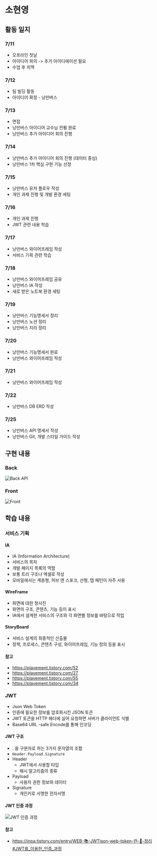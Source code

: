 # 소현영

## 활동 일지

### 7/11

- 오프라인 첫날
- 아이디어 회의 -> 추가 아이디에이션 필요
- 수업 후 치맥

### 7/12

- 팀 빌딩 활동
- 아이디어 확정 - 낭만버스

### 7/13

- 면접
- 낭만버스 아이디어 교수님 컨펌 완료
- 낭만버스 추가 아이디어 회의 진행

### 7/14

- 낭만버스 추가 아이디어 회의 진행 (데이터 중심)
- 낭만버스 1차 핵심 구현 기능 선정

### 7/15

- 낭만버스 유저 플로우 작성
- 개인 과제 진행 및 개발 환경 세팅

### 7/16

- 개인 과제 진행
- JWT 관련 내용 학습

### 7/17

- 낭만버스 와이어프레임 작성
- 서비스 기획 관련 학습

### 7/18

- 낭만버스 와이어프레임 공유
- 낭만버스 IA 작성
- 새로 받은 노트북 환경 세팅

### 7/19

- 낭만버스 기능명세서 정리
- 낭만버스 노션 정리
- 낭만버스 지라 정리

### 7/20

- 낭만버스 기능명세서 완료
- 낭만버스 와이어프레임 작성

### 7/21

- 낭만버스 와이어프레임 작성

### 7/22

- 낭만버스 DB ERD 작성

### 7/25

- 낭만버스 API 명세서 작성
- 낭만버스 Git, 개발 스타일 가이드 작성


## 구현 내용

### Back

![Back API](images/image1.png)

### Front

![Front](images/image2.png)

## 학습 내용

### 서비스 기획

#### IA

- IA (Information Architecture)
- 서비스의 목차
- 개발 페이지 목록의 역할
- 보통 트리 구조나 엑셀로 작성
- 모바일에서는 계층형, 허브 앤 스포크, 선형, 탭 패턴이 자주 사용

#### WireFrame

- 화면에 대한 청사진
- 화면의 구조, 콘텐츠, 기능 등이 표시
- IA에서 설계한 서비스의 구조와 각 화면별 정보를 바탕으로 작업

#### StoryBoard

- 서비스 설계의 최종적인 산출물
- 정책, 프로세스, 콘텐츠 구성, 와이어프레임, 기능 정의 등을 표시

#### 참고

- https://plavement.tistory.com/52
- https://plavement.tistory.com/27
- https://plavement.tistory.com/55
- https://plavement.tistory.com/34

### JWT

- Json Web Token
- 인증에 필요한 정보를 암호화시킨 JSON 토큰
- JWT 토큰을 HTTP 헤더에 실어 요청하면 서버가 클라이언트 식별
- Base64 URL -safe Encode를 통해 인코딩

#### JWT 구조

- . 을 구분자로 하는 3가지 문자열의 조합
- `Header.Payload.Signature`
- Header
    - JWT에서 사용할 타입
    - 해시 알고리즘의 종류
- Payload
    - 사용자 권한 정보와 데이터
- Signature
    - 개인키로 서명한 전자서명

#### JWT 인증 과정

![JWT 인증 과정](images/image3.png)

#### 참고

- https://inpa.tistory.com/entry/WEB-📚-JWTjson-web-token-란-💯-정리#JWT를_이용한_인증_과정
